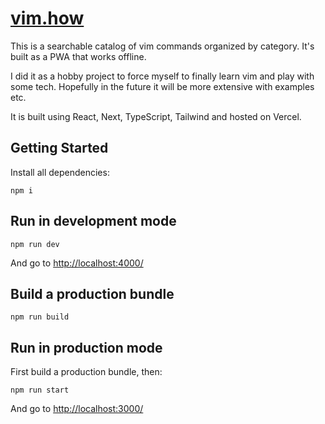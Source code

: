 # [vim.how](https://vim.how)

This is a searchable catalog of vim commands organized by category. It's built as a PWA that works offline.

I did it as a hobby project to force myself to finally learn vim and play with some tech. Hopefully in the future it will be more extensive with examples etc.

It is built using React, Next, TypeScript, Tailwind and hosted on Vercel.


## Getting Started

Install all dependencies:

```
npm i
```

## Run in development mode

```
npm run dev
```

And go to [http://localhost:4000/](http://localhost:4000/)

## Build a production bundle

```
npm run build
```

## Run in production mode

First build a production bundle, then:

```
npm run start
```

And go to [http://localhost:3000/](http://localhost:3000/)
